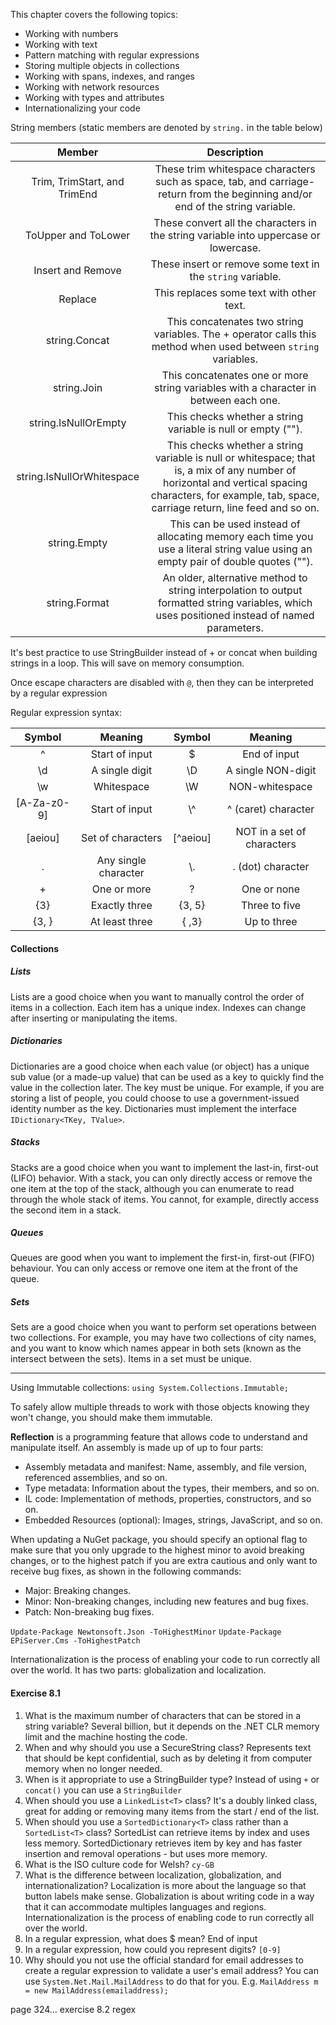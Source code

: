 This chapter covers the following topics:
- Working with numbers
- Working with text
- Pattern matching with regular expressions
- Storing multiple objects in collections
- Working with spans, indexes, and ranges
- Working with network resources
- Working with types and attributes
- Internationalizing your code

String members (static members are denoted by `string.` in the table below)

| Member | Description 
| :---: | :---: 
| Trim, TrimStart, and TrimEnd | These trim whitespace characters such as space, tab, and carriage-return from the beginning and/or end of the string variable.
| ToUpper and ToLower | These convert all the characters in the string variable into uppercase or lowercase.
| Insert and Remove | These insert or remove some text in the `string` variable.
| Replace | This replaces some text with other text.
| string.Concat | This concatenates two string variables. The + operator calls this method when used between `string` variables.
| string.Join | This concatenates one or more string variables with a character in between each one.
| string.IsNullOrEmpty | This checks whether a string variable is null or empty ("").
| string.IsNullOrWhitespace | This checks whether a string variable is null or whitespace; that is, a mix of any number of horizontal and vertical spacing characters, for example, tab, space, carriage return, line feed and so on.
| string.Empty | This can be used instead of allocating memory each time you use a literal string value using an empty pair of double quotes ("").
| string.Format | An older, alternative method to string interpolation to output formatted string variables, which uses positioned instead of named parameters.

It's best practice to use StringBuilder instead of + or concat when building strings in a loop. This will save on memory consumption.

Once escape characters are disabled with `@`, then they can be interpreted by a regular expression

Regular expression syntax:

| Symbol | Meaning | Symbol | Meaning 
| :---: | :---: | :---: | :---: 
| ^ |  Start of input | $ |  End of input
| \d |  A single digit | \D |  A single NON-digit
| \w |  Whitespace | \W |  NON-whitespace
| [A-Za-z0-9] |  Start of input | \\^ |  ^ (caret) character
| [aeiou] |  Set of characters | [^aeiou]  |  NOT in a set of characters
| . |  Any single character | \\. |  . (dot) character
| + |  One or more | ? |  One or none
| {3} |  Exactly three | {3, 5} |  Three to five
| {3, } |  At least three | { ,3} |  Up to three

#### Collections

##### Lists

Lists are a good choice when you want to manually control the order of items in a collection. Each item has a unique index.
Indexes can change after inserting or manipulating the items.

##### Dictionaries

Dictionaries are a good choice when each value (or object) has a unique sub value (or a made-up value) that can be used as a key to quickly find the value in the collection later. The key must be unique. 
For example, if you are storing a list of people, you could choose to use a government-issued identity number as the key.
Dictionaries must implement the interface `IDictionary<TKey, TValue>`.

##### Stacks

Stacks are a good choice when you want to implement the last-in, first-out (LIFO) behavior. With a stack, you can only directly access or remove the one item at the top of the stack, 
although you can enumerate to read through the whole stack of items. You cannot, for example, directly access the second item in a stack.

##### Queues

Queues are good when you want to implement the first-in, first-out (FIFO) behaviour. You can only access or remove one item at the front of the queue.

##### Sets

Sets are a good choice when you want to perform set operations between two collections. For example, you may have two collections of city names, 
and you want to know which names appear in both sets (known as the intersect between the sets). Items in a set must be unique.

<hr/>

Using Immutable collections: `using System.Collections.Immutable;`

To safely allow multiple threads to work with those objects knowing they won't change, you should make them immutable.

<b>Reflection</b> is a programming feature that allows code to understand and manipulate itself. An assembly is made up of up to four parts:
- Assembly metadata and manifest: Name, assembly, and file version, referenced assemblies, and so on.
- Type metadata: Information about the types, their members, and so on.
- IL code: Implementation of methods, properties, constructors, and so on.
- Embedded Resources (optional): Images, strings, JavaScript, and so on.

When updating a NuGet package, you should specify an optional flag to make sure that you only upgrade to the highest minor to avoid breaking changes, or to the highest patch if you are extra cautious and only want to receive bug fixes, as shown in the following commands:

- Major: Breaking changes.
- Minor: Non-breaking changes, including new features and bug fixes.
- Patch: Non-breaking bug fixes.

`Update-Package Newtonsoft.Json -ToHighestMinor`
`Update-Package EPiServer.Cms -ToHighestPatch`

Internationalization is the process of enabling your code to run correctly all over the world. It has two parts: globalization and localization.

#### Exercise 8.1

1. What is the maximum number of characters that can be stored in a string variable? Several billion, but it depends on the .NET CLR memory limit and the machine hosting the code.
2. When and why should you use a SecureString class? Represents text that should be kept confidential, such as by deleting it from computer memory when no longer needed.
3. When is it appropriate to use a StringBuilder type? Instead of using `+` or `concat()` you can use a `StringBuilder`
4. When should you use a `LinkedList<T>` class? It's a doubly linked class, great for adding or removing many items from the start / end of the list.
5. When should you use a `SortedDictionary<T>` class rather than a `SortedList<T>` class? SortedList can retrieve items by index and uses less memory. SortedDictionary retrieves item by key and has faster insertion and removal operations - but uses more memory.
6. What is the ISO culture code for Welsh? `cy-GB`
7. What is the difference between localization, globalization, and internationalization? Localization is more about the language so that button labels make sense. Globalization is about writing code in a way that it can accommodate multiples languages and regions. Internationalization is the process of enabling code to run correctly all over the world.
8. In a regular expression, what does $ mean? End of input
9. In a regular expression, how could you represent digits? `[0-9]`
10. Why should you not use the official standard for email addresses to create a regular expression to validate a user's email address? You can use `System.Net.Mail.MailAddress` to do that for you. E.g. `MailAddress m = new MailAddress(emailaddress);`

page 324... exercise 8.2 regex